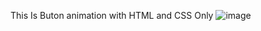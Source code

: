 This Is Buton animation with HTML and CSS Only ![image](https://github.com/ItsOmiii2005/Android_Amination_Button/assets/101080173/a96c3122-790b-4861-b9ca-8f2e3cf3e28b) 
